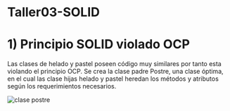 # Taller03-SOLID
# 1) Principio SOLID violado OCP
Las clases de helado y pastel poseen código muy similares por tanto esta violando el principio OCP. Se crea la clase padre Postre, una clase óptima, en el cual las clase hijas helado y pastel heredan los métodos y atributos según los requerimientos necesarios.

![clase postre](https://user-images.githubusercontent.com/33164047/121559752-7e118e80-c9dc-11eb-9d7f-3b7e89f0276a.jpg)
